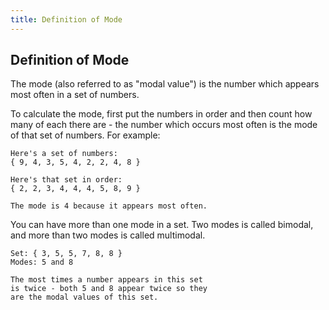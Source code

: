 ```yaml
---
title: Definition of Mode
---
```

## Definition of Mode

The mode (also referred to as "modal value") is the number which appears most often in a set of numbers.

To calculate the mode, first put the numbers in order and then count how many of each there are - the number which occurs most often is the mode of that set of numbers. For example:

```
Here's a set of numbers:
{ 9, 4, 3, 5, 4, 2, 2, 4, 8 }

Here's that set in order:
{ 2, 2, 3, 4, 4, 4, 5, 8, 9 }

The mode is 4 because it appears most often.
```

You can have more than one mode in a set. Two modes is called bimodal, and more than two modes is called multimodal.

```
Set: { 3, 5, 5, 7, 8, 8 }
Modes: 5 and 8

The most times a number appears in this set
is twice - both 5 and 8 appear twice so they
are the modal values of this set.
```



